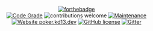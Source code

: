 <div align="center">

[![forthebadge](https://forthebadge.com/images/badges/made-with-crayons.svg)](https://forthebadge.com)
<br />
[![Code Grade](https://www.code-inspector.com/project/19696/score/svg)](https://frontend.code-inspector.com/project/19696/dashboard)
![contributions welcome](https://img.shields.io/badge/contributions-welcome-brightgreen.svg?style=flat) [![Maintenance](https://img.shields.io/badge/Maintained%3F-yes-green.svg)](https://github.com/k1ddarkn3ss/graphs/commit-activity) [![Website poker.kd13.dev](https://img.shields.io/website-up-down-green-red/http/shields.io.svg)](http://poker.k1ddarkn3ss.dev/) [![GitHub license](https://img.shields.io/badge/license-MIT-blue.svg?style=flat-square)](https://github.com/k1ddarkn3ss/kd13_quarantine_pok3r/blob/master/LICENSE)
[![Gitter](https://badges.gitter.im/gitterHQ/gitter.svg)](https://gitter.im/shadow-dimension/community)

</div>
